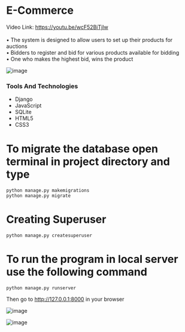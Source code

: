 # E-Commerce

Video Link: https://youtu.be/wcF52BiTjIw  <br/><br/>
• The system is designed to allow users to set up their products for auctions<br/>
• Bidders to register and bid for various products available for bidding<br/>
• One who makes the highest bid, wins the product



![image](https://github.com/tanujajoshi1/E-Commerce/blob/master/auctions/static/auctions/img/pic1.png)
<br/>


### Tools And Technologies
<ul>
<li>Django</li>
<li>JavaScript</li>
<li>SQLite</li>
<li>HTML5</li>
<li>CSS3</li>
</ul>

# To migrate the database open terminal in project directory and type
```
python manage.py makemigrations
python manage.py migrate
```

# Creating Superuser

```
python manage.py createsuperuser
```


# To run the program in local server use the following command
```
python manage.py runserver
```
Then go to http://127.0.0.1:8000 in your browser



![image](https://github.com/tanujajoshi1/E-Commerce/blob/master/auctions/static/auctions/img/pic3.png) <br/>

![image](https://github.com/tanujajoshi1/E-Commerce/blob/master/auctions/static/auctions/img/pic4.png)
<br/>
